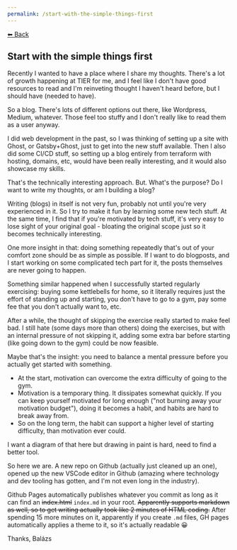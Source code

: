 ```yaml
---
permalink: /start-with-the-simple-things-first
---
```


[⬅ Back](/) 

## Start with the simple things first

Recently I wanted to have a place where I share my thoughts. There's a lot of growth happening at TIER for me, and I feel like I don't have good resources to read and I'm reinveting thought I haven't heard before, but I should have (needed to have).

So a blog. There's lots of different options out there, like Wordpress, Medium, whatever. Those feel too stuffy and I don't really like to read them as a user anyway. 

I did web development in the past, so I was thinking of setting up a site with Ghost, or Gatsby+Ghost, just to get into the new stuff available. Then I also did some CI/CD stuff, so setting up a blog entirely from terraform with hosting, domains, etc, would have been really interesting, and it would also showcase my skills.

That's the technically interesting approach. But. What's the purpose? Do I want to write my thoughts, or am I building a blog?

Writing (blogs) in itself is not very fun, probably not until you're very experienced in it. So I try to make it fun by learning some new tech stuff.
At the same time, I find that if you're motivated by tech stuff, it's very easy to lose sight of your original goal - bloating the original scope just so it becomes technically interesting.

One more insight in that: doing something repeatedly that's out of your comfort zone should be as simple as possible. If I want to do blogposts, and I start working on some complicated tech part for it, the posts themselves are never going to happen. 

Something similar happened when I successfully started regularly exercising: buying some kettlebells for home, so it literally requires just the effort of standing up and starting, you don't have to go to a gym, pay some fee that you don't actually want to, etc. 

After a while, the thought of skipping the exercise really started to make feel bad. I still hate (some days more than others) doing the exercises, but with an internal pressure of not skipping it, adding some extra bar before starting (like going down to the gym) could be now feasible.

Maybe that's the insight: you need to balance a mental pressure before you actually get started with something.

- At the start, motivation can overcome the extra difficulty of going to the gym.
- Motivation is a temporary thing. It dissipates somewhat quickly. If you can keep yourself motivated for long enough ("not burning away your motivation budget"), doing it becomes a habit, and habits are hard to break away from.
- So on the long term, the habit can support a higher level of starting difficulty, than motivation ever could.

I want a diagram of that here but drawing in paint is hard, need to find a better tool.

So here we are. A new repo on Github (actually just cleaned up an one), opened up the new VSCode editor in Github (amazing where technology and dev tooling has gotten, and I'm not even long in the industry).

Github Pages automatically publishes whatever you commit as long as it can find an ~~index.html~~ `index.md` in your root.
~~Apparently supports markdown as well, so to get writing actually took like 2 minutes of HTML coding.~~
After spending 15 more minutes on it, apparently if you create `.md` files, GH pages automatically applies a theme to it, so it's actually readable 😀

Thanks,
Balázs
